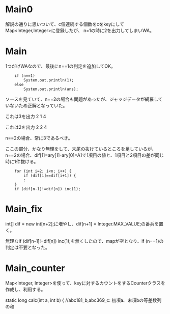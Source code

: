 # Main0
解説の通りに思いついて、c個連続する個数をcをkeyにしてMap<Integer,Integer>に登録したが、
n=1の時に2を出力してしまいWA。

# Main
1つだけWAなので、最後にn==1の判定を追加してOK。

		if (n==1)
			System.out.println(1);
		else
			System.out.println(ans);

ソースを見ていて、n==2の場合も問題があったが、ジャッジデータが網羅していないため正解となっていた。

これは3を出力
2
1 4

これは2を出力
2
2 4

n==2の場合、常に3であるべき。

ここの部分、かなり無理をして、末尾の抜けているところを足しているが、
n==2の場合、dif[1]=ary[1]-ary[0]=A1で1項目の値と、1項目と2項目の差が同じ時に1件抜ける。

		for (int i=2; i<n; i++) {
			if (dif[i]==dif[i+1]) {
			:
		}
		if (dif[n-1]!=dif[n]) inc(1);

# Main_fix
int[] dif = new int[n+2];に増やし、dif[n+1] = Integer.MAX_VALUE;の番兵を置く。

無理なif (dif[n-1]!=dif[n]) inc(1);を無くしたので、mapが空となり、if (n==1)の判定は不要となった。

# Main_counter
Map<Integer, Integer>を使って、keyに対するカウントをするCounterクラスを作成し、利用する。

static long calc(int a, int b) { //abc181_b,abc369_c: 初項a、末項bの等差数列の和

